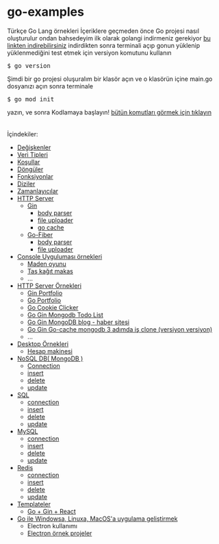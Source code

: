 # go-examples
Türkçe Go Lang örnekleri
İçeriklere geçmeden önce Go projesi nasıl oluşturulur ondan bahsedeyim
ilk olarak golangi indirmeniz gerekiyor <a href="https://go.dev/doc/install">bu linkten indirebilirsiniz</a>
indirdikten sonra terminali açıp gonun yüklenip yüklenmediğini test etmek için versiyon komutunu kullanın
<pre>
$ go version
</pre>
Şimdi bir go projesi oluşuralım
bir klasör açın ve o klasörün içine main.go dosyanızı açın
sonra terminale
<pre>
$ go mod init
</pre>
yazın, ve sonra Kodlamaya başlayın!
 <a href="https://pkg.go.dev/cmd/go">bütün komutları görmek için tıklayın</a>
<br><br><br>
İçindekiler:
  - <a href="https://github.com/Hasan-Kilici/go-examples/tree/main/variables">Değişkenler</a>
  - <a href="https://github.com/Hasan-Kilici/go-examples/tree/main/data%20types">Veri Tipleri</a>
  - <a href="https://github.com/Hasan-Kilici/go-examples/tree/main/if-else">Koşullar</a>
  - <a href="https://github.com/Hasan-Kilici/go-examples/tree/main/loops">Döngüler</a>
  - <a href="https://github.com/Hasan-Kilici/go-examples/tree/main/functions">Fonksiyonlar</a>
  - <a href="https://github.com/Hasan-Kilici/go-examples/tree/main/array%20(diziler)">Diziler</a>
  - <a href="https://github.com/Hasan-Kilici/go-examples/tree/main/timer">Zamanlayıcılar</a>
  - <a href="https://github.com/Hasan-Kilici/go-examples/tree/main/http">HTTP Server</a>
    - <a href="https://github.com/Hasan-Kilici/go-examples/tree/main/http/gin">Gin</a>
       - <a href="https://github.com/Hasan-Kilici/go-examples/tree/main/http/gin/body-parser">body parser</a>
       - <a href="https://github.com/Hasan-Kilici/go-examples/tree/main/http/gin/file-upload">file uploader</a> 
       - <a href="https://github.com/Hasan-Kilici/go-examples/tree/main/http/gin/go-cache">go cache</a>
    - <a href="https://github.com/Hasan-Kilici/go-examples/tree/main/http/go-fiber">Go-Fiber</a>
       - <a href="https://github.com/Hasan-Kilici/go-examples/tree/main/http/go-fiber/body-parser">body parser</a>
       - <a href="https://github.com/Hasan-Kilici/go-examples/tree/main/http/go-fiber/file-upload">file uploader</a>
  - <a href="https://github.com/Hasan-Kilici/go-examples/tree/main/simple/console">Console Uyguluması örnekleri</a>
    - <a href="https://github.com/Hasan-Kilici/go-examples/blob/main/simple/console/mininggame.go">Maden oyunu</a>
    - <a href="https://github.com/Hasan-Kilici/go-examples/blob/main/simple/console/rock-paper-%20scissors.go">Taş kağıt makas</a>
    - ...
  - <a href="https://github.com/Hasan-Kilici/go-examples/tree/main/simple/http">HTTP Server Örnekleri</a>
    - <a href="https://github.com/Hasan-Kilici/go-examples/tree/main/simple/http/gin-portfolio">Gin Portfolio</a>
    - <a href="https://github.com/Hasan-Kilici/go-portfolio-template">Go Portfolio</a>
    - <a href="https://github.com/Hasan-Kilici/go-examples/tree/main/simple/http/go-cookie-clicker">Go Cookie Clicker</a>
    - <a href="https://github.com/Hasan-Kilici/go-examples/tree/main/simple/http/gin-mongodb-todo-list">Go Gin Mongodb Todo List</a>
    - <a href="https://github.com/Hasan-Kilici/go-examples/tree/main/simple/http/gin-mongodb-blogs-news-website">Go Gin MongoDB blog - haber sitesi</a>
    - <a href="https://github.com/Hasan-Kilici/go-examples/tree/main/simple/http/3adimda-is-clone/v1">Go Gin Go-cache mongodb 3 adımda iş clone (versiyon versiyon)</a>
    - ...
  - <a href="https://github.com/Hasan-Kilici/go-examples/tree/main/simple/desktop">Desktop Örnekleri</a>
    - <a href="https://github.com/Hasan-Kilici/go-examples/tree/main/simple/desktop/electron/calculator">Hesap makinesi</a>
  - <a href="https://github.com/Hasan-Kilici/go-examples/tree/main/db/mongo-db">NoSQL DB( MongoDB )</a>
    - <a href="https://github.com/Hasan-Kilici/go-examples/blob/main/db/mongo-db/connection.go">Connection</a>
    - <a href="https://github.com/Hasan-Kilici/go-examples/blob/main/db/mongo-db/insert.go">insert</a>
    - <a href="https://github.com/Hasan-Kilici/go-examples/blob/main/db/mongo-db/delete.go">delete</a>
    - <a href="https://github.com/Hasan-Kilici/go-examples/blob/main/db/mongo-db/update.go">update</a>
  - <a href="https://github.com/Hasan-Kilici/go-examples/tree/main/db/sql">SQL</a>
    - <a href="https://github.com/Hasan-Kilici/go-examples/blob/main/db/sql/connection.go">connection</a>
    - <a href="https://github.com/Hasan-Kilici/go-examples/blob/main/db/sql/insert.go">insert</a>
    - <a href="https://github.com/Hasan-Kilici/go-examples/blob/main/db/sql/delete.go">delete</a>
    - <a href="https://github.com/Hasan-Kilici/go-examples/blob/main/db/sql/update.go">update</a>
  - <a href="https://github.com/Hasan-Kilici/go-examples/tree/main/db/mysql">MySQL</a>
    - <a href="https://github.com/Hasan-Kilici/go-examples/blob/main/db/mysql/connection.go">connection</a>
    - <a href="https://github.com/Hasan-Kilici/go-examples/blob/main/db/mysql/insert.go">insert</a>
    - <a href="https://github.com/Hasan-Kilici/go-examples/blob/main/db/mysql/delete.go">delete</a>
    - <a href="https://github.com/Hasan-Kilici/go-examples/blob/main/db/mysql/update.go">update</a>
  - <a href="https://github.com/Hasan-Kilici/go-examples/tree/main/db/redis">Redis</a>
    - <a href="https://github.com/Hasan-Kilici/go-examples/blob/main/db/redis/connection.go">connection</a>
    - <a href="https://github.com/Hasan-Kilici/go-examples/blob/main/db/redis/insert.go">insert</a>
    - <a href="https://github.com/Hasan-Kilici/go-examples/blob/main/db/redis/delete.go">delete</a>
    - <a href="https://github.com/Hasan-Kilici/go-examples/blob/main/db/redis/update.go">update</a>
  - <a href="https://github.com/Hasan-Kilici/go-examples/tree/main/template/react">Templateler</a>
    - <a href="https://github.com/Hasan-Kilici/go-examples/tree/main/template/react">Go + Gin + React</a>
  -  <a href="https://github.com/Hasan-Kilici/go-examples/tree/main/desktop">Go ile Windowsa, Linuxa, MacOS'a uygulama geliştirmek</a>
      - Electron kullanımı
      - <a href="https://github.com/Hasan-Kilici/go-examples/tree/main/desktop">Electron örnek projeler</a>


  
